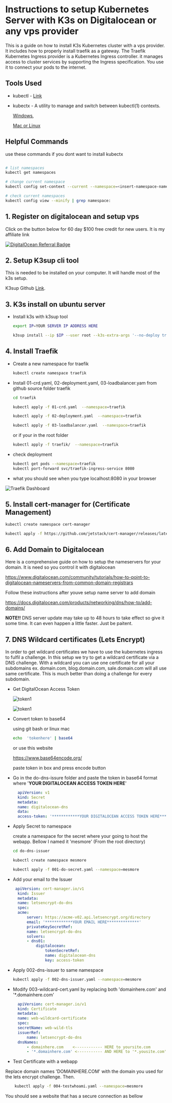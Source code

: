 # Instructions to setup Kubernetes Server with K3s on Digitalocean or any vps provider

This is a guide on how to install K3s Kubernetes cluster with a vps provider. It includes how to properly install traefik as a gateway. The Traefik Kubernetes Ingress provider is a Kubernetes Ingress controller. it manages access to cluster services by supporting the Ingress specification. You use it to connect your pods to the internet.

## Tools Used

- kubectl - [Link](https://kubernetes.io/docs/tasks/tools/)

- kubectx - A utility to manage and switch between kubectl(1) contexts.

    [Windows](https://github.com/thomasliddledba/kubectxwin),  

    [Mac or Linux](https://github.com/ahmetb/kubectx)

## Helpful Commands

  use these commands if you dont want to install kubectx

  ```bash

  # list namespaces
  kubectl get namespaces

  # change current namespace
  kubectl config set-context --current --namespace=<insert-namespace-name-here>

  # check current namespaces
  kubectl config view --minify | grep namespace:
  ```

## 1. Register on digitalocean and setup vps

Click on the button below for 60 day $100 free credit for new users. It is my affiliate link

[![DigitalOcean Referral Badge](https://web-platforms.sfo2.cdn.digitaloceanspaces.com/WWW/Badge%201.svg)](https://www.digitalocean.com/?refcode=0a229afd221d&utm_campaign=Referral_Invite&utm_medium=Referral_Program&utm_source=badge)

## 2. Setup K3sup cli tool

This is needed to be installed on your computer. It will handle most of the k3s setup.

K3sup Github [Link](https://github.com/alexellis/k3sup).

## 3. K3s install on ubuntu server

- Install k3s with k3sup tool

    ```bash
    export IP=YOUR SERVER IP ADDRESS HERE

    k3sup install --ip $IP --user root --k3s-extra-args '--no-deploy traefik'
    ```

## 4. Install Traefik

- Create a new namespace for traefik
  
    ```bash
    kubectl create namespace traefik
    ```

- Install 01-crd.yaml, 02-deployment.yaml, 03-loadbalancer.yam from github source folder traefik

    ```bash
    cd traefik

    kubectl apply -f 01-crd.yaml  --namespace=traefik

    kubectl apply -f 02-deployment.yaml  --namespace=traefik

    kubectl apply -f 03-loadbalancer.yaml  --namespace=traefik
    ```

    or if your in the root folder

    ```bash
    kubectl apply -f traefik/  --namespace=traefik
    ```

- check deployment
  
  ```bash
  kubectl get pods --namespace=traefik
  kubectl port-forward svc/traefik-ingress-service 8080
  ```

- what you should see when you type localhost:8080 in your browser

![Traefik Dashboard](/screenshots/traefik-dashboard.PNG "Traefik Dash")

## 5. Install cert-manager for (Certificate Management)

  ```bash
  kubectl create namespace cert-manager

  kubectl apply -f https://github.com/jetstack/cert-manager/releases/latest/download/cert-manager.yaml --namespace=cert-manager
  ```

## 6. Add Domain to Digitalocean

Here is a comprehensive guide on how to setup the nameservers for your domain. It is need so you control it with digitalocean

https://www.digitalocean.com/community/tutorials/how-to-point-to-digitalocean-nameservers-from-common-domain-registrars

Follow these instructions after youve setup name server to add domain

https://docs.digitalocean.com/products/networking/dns/how-to/add-domains/

**NOTE!!** DNS server update may take up to 48 hours to take effect so give it some time. It can even happen a little faster. Just be paitent.
## 7. DNS Wildcard certificates (Lets Encrypt)

In order to get wildcard certificates we have to use the kubernetes ingress to fulfil a challenge. In this setup we try to get a wildcard certificate via a DNS challenge. With a wildcard you can use one certificate for all your subdomains ex. domain.com, blog.domain.com, sale.domain.com will all use same certificate. This is much better than doing a challenge for every subdomain.

- Get DigitalOcean Access Token
  
  ![token1](/screenshots/access-token.png "token")

  ![token1](/screenshots/access-token2.png "token2")

- Convert token to base64 
  
  using git bash or linux mac

  ```bash
  echo  'tokenhere' | base64
  ```

  or use this website

  https://www.base64encode.org/

  paste token in box and press encode button

- Go in the do-dns-issure folder and paste the token in base64 format where '************YOUR DIGITALOCEAN ACCESS TOKEN HERE************'
  
  ```yaml
    apiVersion: v1
    kind: Secret
    metadata:
    name: digitalocean-dns
    data:
    access-token: '************YOUR DIGITALOCEAN ACCESS TOKEN HERE************'

  ```

- Apply Secret to namespace

    create a namespace for the secret where your going to host the webapp. Bellow I named it 'mesmore' (From the root directory)

    ```bash
    cd do-dns-issuer
    
    kubectl create namespace mesmore

    kubectl apply -f 001-do-secret.yaml --namespace=mesmore

    ```
  
- Add your email to the Issuer

  ```yaml
   apiVersion: cert-manager.io/v1
    kind: Issuer
    metadata:
    name: letsencrypt-do-dns
    spec:
    acme:
        server: https://acme-v02.api.letsencrypt.org/directory
        email: '************YOUR EMAIL HERE**************'
        privateKeySecretRef:
        name: letsencrypt-do-dns
        solvers:
        - dns01:
            digitalocean:
                tokenSecretRef:
                name: digitalocean-dns
                key: access-token

  ```

- Apply 002-dns-issuer to same namespace

  ```bash
  kubectl apply -f 002-dns-issuer.yaml --namespace=mesmore
  ```

- Modify 003-wildcard-cert.yaml by replacing both 'domainhere.com' and '*.domainhere.com'
  
  ```yaml
    apiVersion: cert-manager.io/v1
    kind: Certificate
    metadata:
    name: web-wildcard-certificate
    spec:
    secretName: web-wild-tls
    issuerRef:
        name: letsencrypt-do-dns
    dnsNames:
        - domainhere.com    <------------ HERE to yoursite.com
        - '*.domainhere.com' <----------- AND HERE to '*.yousite.com'

  ```

- Test Certificate with a webapp

Replace domain names 'DOMAINHERE.COM' with the domain you used for the lets encrypt challenge. Then.

```bash
    kubectl apply -f 004-testwhoami.yaml --namespace=mesmore
```

You should see a website that has a secure connection as bellow

